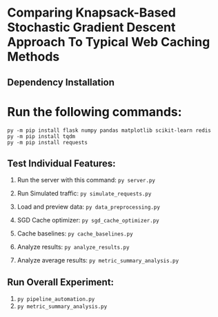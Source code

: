 # Comparing Knapsack-Based Stochastic Gradient Descent Approach To Typical Web Caching Methods

## Dependency Installation

# Run the following commands:
```
py -m pip install flask numpy pandas matplotlib scikit-learn redis
py -m pip install tqdm
py -m pip install requests
```

## Test Individual Features:

1. Run the server with this command:
`py server.py`

2. Run Simulated traffic:
`py simulate_requests.py`

3. Load and preview data:
`py data_preprocessing.py`

4. SGD Cache optimizer:
`py sgd_cache_optimizer.py`

5. Cache baselines:
`py cache_baselines.py`

6. Analyze results:
`py analyze_results.py`

7. Analyze average results:
`py metric_summary_analysis.py`

## Run Overall Experiment:
1. `py pipeline_automation.py`
2. `py metric_summary_analysis.py`